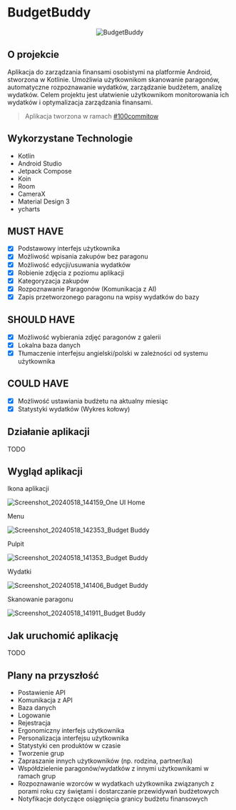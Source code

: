 # BudgetBuddy

<p align="center">
  <img src="https://github.com/KogelMogel123/BudgetBuddy/assets/19485654/5ff35d5b-7aeb-4526-8187-2e374a689dba" alt="BudgetBuddy">
</p>

## O projekcie
Aplikacja do zarządzania finansami osobistymi na platformie Android, stworzona w Kotlinie. Umożliwia użytkownikom skanowanie paragonów, automatyczne rozpoznawanie wydatków, zarządzanie budżetem, analizę wydatków. Celem projektu jest ułatwienie użytkownikom monitorowania ich wydatków i optymalizacja zarządzania finansami.

> <p align="left">Aplikacja tworzona w ramach <a href="https://100commitow.pl">#100commitow</a>

## Wykorzystane Technologie
 - Kotlin
 - Android Studio
 - Jetpack Compose
 - Koin
 - Room
 - CameraX
 - Material Design 3
 - ycharts

## MUST HAVE
 - [x] Podstawowy interfejs użytkownika
 - [x] Możliwość wpisania zakupów bez paragonu
 - [x] Możliwość edycji/usuwania wydatków
 - [x] Robienie zdjęcia z poziomu aplikacji
 - [x] Kategoryzacja zakupów
 - [x] Rozpoznawanie Paragonów (Komunikacja z AI)
 - [x] Zapis przetworzonego paragonu na wpisy wydatków do bazy

## SHOULD HAVE
 - [x] Możliwość wybierania zdjęć paragonów z galerii
 - [x] Lokalna baza danych
 - [x] Tłumaczenie interfejsu angielski/polski w zależności od systemu użytkownika

## COULD HAVE
 - [x] Możliwość ustawiania budżetu na aktualny miesiąc
 - [x] Statystyki wydatków (Wykres kołowy)

## Działanie aplikacji
TODO

## Wygląd aplikacji
Ikona aplikacji

![Screenshot_20240518_144159_One UI Home](https://github.com/KogelMogel123/BudgetBuddy/assets/19485654/fb9bc326-6a35-40ea-b7e8-d32231364244)

Menu

![Screenshot_20240518_142353_Budget Buddy](https://github.com/KogelMogel123/BudgetBuddy/assets/19485654/74e188cf-6c36-4a6f-babb-dd4b0a6419d9)

Pulpit

![Screenshot_20240518_141353_Budget Buddy](https://github.com/KogelMogel123/BudgetBuddy/assets/19485654/52436ab5-c08a-4bcc-9443-167810b3bd3a)

Wydatki

![Screenshot_20240518_141406_Budget Buddy](https://github.com/KogelMogel123/BudgetBuddy/assets/19485654/c7c4839b-a3b5-4ba9-80c1-2b43afbc8dce)

Skanowanie paragonu

![Screenshot_20240518_141911_Budget Buddy](https://github.com/KogelMogel123/BudgetBuddy/assets/19485654/1d70d89b-d77c-4718-95fa-dd6bb5196f1c)

## Jak uruchomić aplikację
TODO

## Plany na przyszłość
 - Postawienie API
 - Komunikacja z API
 - Baza danych
 - Logowanie
 - Rejestracja
 - Ergonomiczny interfejs użytkownika
 - Personalizacja interfejsu użytkownika
 - Statystyki cen produktów w czasie
 - Tworzenie grup
 - Zapraszanie innych użytkowników (np. rodzina, partner/ka)
 - Współdzielenie paragonów/wydatków z innymi użytkownikami w ramach grup
 - Rozpoznawanie wzorców w wydatkach użytkownika związanych z porami roku czy świętami i dostarczanie przewidywań budżetowych
 - Notyfikacje dotyczące osiągnięcia granicy budżetu finansowych
